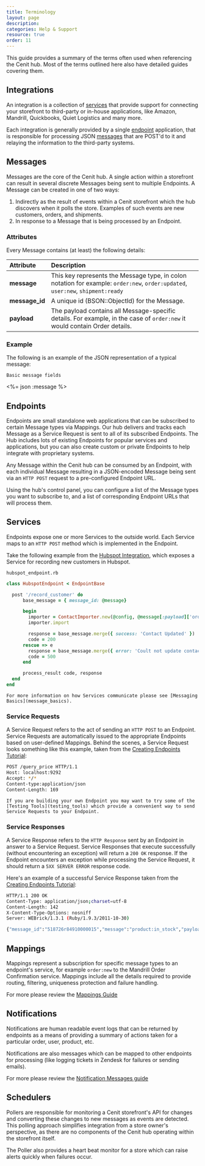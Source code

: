 ```yaml
---
title: Terminology
layout: page
description:
categories: Help & Support
resource: true
order: 11
---
```



This guide provides a summary of the terms often used when referencing the Cenit hub. Most of the terms outlined here also have detailed guides covering them.

## Integrations

An integration is a collection of [services](#services) that provide support for connecting your storefront to third-party or in-house applications, like Amazon, Mandrill, Quickbooks, Quiet Logistics and many more.

Each integration is generally provided by a single [endpoint](#endpoints) application, that is responsible for processing JSON [messages](#messages) that are POST'd to it and relaying the information to the third-party systems.

## Messages

Messages are the core of the Cenit hub. A single action within a storefront can result in several discrete Messages being sent to multiple Endpoints. A Message can be created in one of two ways:

1. Indirectly as the result of events within a Cenit storefront which the hub discovers when it polls the store. Examples of such events are new customers, orders, and shipments.
2. In response to a Message that is being processed by an Endpoint.

### Attributes

Every Message contains (at least) the following details:

| Attribute       | Description               |
| :---------------| :-------------------------|
| **message**     | This key represents the Message type, in colon notation for example: `order:new`, `order:updated`, `user:new`, `shipment:ready` |
| **message_id**  | A unique id (BSON::ObjectId) for the Message. |
| **payload**     | The payload contains all Message-specific details. For example, in the case of `order:new` it would contain Order details. |

### Example

The following is an example of the JSON representation of a typical message:

<pre class="headers"><code>Basic message fields</code></pre>
<%= json :message %>

## Endpoints

Endpoints are small standalone web applications that can be subscribed to certain Message types via Mappings. Our hub delivers and tracks each Message as a Service Request is sent to all of its subscribed Endpoints. The Hub includes lots of existing Endpoints for popular services and applications, but you can also create custom or private Endpoints to help integrate with proprietary systems.

Any Message within the Cenit hub can be consumed by an Endpoint, with each individual Message resulting in a JSON-encoded Message being sent via an `HTTP POST` request to a pre-configured Endpoint URL.

Using the hub's control panel, you can configure a list of the Message types you want to subscribe to, and a list of corresponding Endpoint URLs that will process them.

## Services

Endpoints expose one or more Services to the outside world. Each Service maps to an `HTTP POST` method which is implemented in the Endpoint.

Take the following example from the [Hubspot Integration](hubspot_integration), which exposes a Service for recording new customers in Hubspot.

<pre class="headers"><code>hubspot_endpoint.rb</code></pre>
```ruby
class HubspotEndpoint < EndpointBase

  post '/record_customer' do
      base_message = { message_id: @message}

      begin
        importer = ContactImporter.new(@config, @message[:payload]['order']['actual'])
        importer.import

        response = base_message.merge({ success: 'Contact Updated' })
        code = 200
      rescue => e
        response = base_message.merge({ error: 'Coult not update contact' })
        code = 500
      end

      process_result code, response
  end
end
```

```
For more information on how Services communicate please see [Messaging Basics](message_basics).
```

### Service Requests

A Service Request refers to the act of sending an `HTTP POST` to an Endpoint. Service Requests are automatically issued to the appropriate Endpoints based on user-defined Mappings. Behind the scenes, a Service Request looks something like this example, taken from the [Creating Endpoints Tutorial](creating_endpoints_tutorial):

```bash
POST /query_price HTTP/1.1
Host: localhost:9292
Accept: */*
Content-type:application/json
Content-Length: 169
```

```
If you are building your own Endpoint you may want to try some of the [Testing Tools](testing_tools) which provide a convenient way to send Service Requests to your Endpoint.
```

### Service Responses

A Service Response refers to the `HTTP Response` sent by an Endpoint in answer to a Service Request. Service Responses that execute successfully (without encountering an exception) will return a `200 OK` response. If the Endpoint encounters an exception while processing the Service Request, it should return a `5XX SERVER ERROR` response code.

Here's an example of a successful Service Response taken from the [Creating Endpoints Tutorial](creating_endpoints_tutorial):

```bash
HTTP/1.1 200 OK
Content-Type: application/json;charset=utf-8
Content-Length: 142
X-Content-Type-Options: nosniff
Server: WEBrick/1.3.1 (Ruby/1.9.3/2011-10-30)

{"message_id":"518726r84910000015","message":"product:in_stock","payload":{"product":{"name":"Somewhat Less Awesome Widgets","price":"8.00"}}}
```

## Mappings

Mappings represent a subscription for specific message types to an endpoint's service, for example `order:new` to the Mandrill Order Confirmation service. Mappings include all the details required to provide routing, filtering, uniqueness protection and failure handling.

For more please review the [Mappings Guide](mapping_basics)

## Notifications

Notifications are human readable event logs that can be returned by endpoints as a means of providing a summary of actions taken for a particular order, user, product, etc.

Notifications are also messages which can be mapped to other endpoints for processing (like logging tickets in Zendesk for failures or sending emails).

For more please review the [Notification Messages guide](notification_messages)

## Schedulers

Pollers are responsible for monitoring a Cenit storefront's API for changes and converting these changes to new messages as events are detected. This polling approach simplifies integration from a store owner's perspective, as there are no components of the Cenit hub operating within the storefront itself.

The Poller also provides a heart beat monitor for a store which can raise alerts quickly when failures occur.
